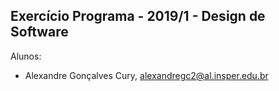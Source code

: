 Exercício Programa - 2019/1 - Design de Software
------------------------------------------------

Alunos: 
- Alexandre Gonçalves Cury, alexandregc2@al.insper.edu.br

